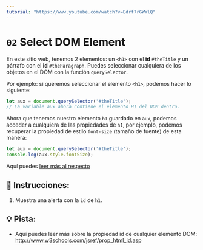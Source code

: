 ```yaml
---
tutorial: "https://www.youtube.com/watch?v=Edrf7rGWWlQ"
---
```



# `02` Select DOM Element

En este sitio web, tenemos 2 elementos: un `<h1>` con el **id** `#theTitle` y un párrafo con el **id** `#theParagraph`. Puedes seleccionar cualquiera de los objetos en el DOM con la función `querySelector`. 

Por ejemplo: si queremos seleccionar el elemento `<h1>`, podemos hacer lo siguiente:

```js
let aux = document.querySelector('#theTitle');
// La variable aux ahora contiene el elemento H1 del DOM dentro.
```

Ahora que tenemos nuestro elemento `h1` guardado en `aux`, podemos acceder a cualquiera de las propiedades de `h1`, por ejemplo, podemos recuperar la propiedad de estilo `font-size` (tamaño de fuente) de esta manera:

```js
let aux = document.querySelector('#theTitle');
console.log(aux.style.fontSize);
```

Aquí puedes [leer más al respecto](https://www.w3schools.com/jsref/prop_style_fontsize.asp)

## 📝 Instrucciones:

1. Muestra una alerta con la `id` de `h1`.

## 💡 Pista:

+ Aquí puedes leer más sobre la propiedad id de cualquier elemento DOM: http://www.w3schools.com/jsref/prop_html_id.asp
